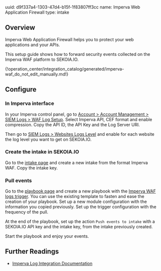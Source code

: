 uuid: d9f337a4-1303-47d4-b15f-1f83807ff3cc
name: Imperva Web Application Firewall
type: intake

## Overview

Imperva Web Application Firewall helps you to protect your web applications and your APIs.

This setup guide shows how to forward security events collected on the Imperva WAF platform to SEKOIA.IO.

{!operation_center/integration_catalog/generated/imperva-waf_do_not_edit_manually.md!}

## Configure

### In Imperva interface

In your Imperva control panel, go to [Account > Account Management > SIEM Logs > WAF Log Setup](https://management.service.imperva.com/my/web-logs/settings).
Select Imperva API, CEF format and enable compression.
Copy the API ID, the API Key and the Log Server URI.

Then go to [SIEM Logs > Websites Logs Level](https://management.service.imperva.com/my/web-logs/sites-settings) and enable for each website the log level you want to get on SEKOIA.IO.

### Create the intake in SEKOIA.IO

Go to the [intake page](https://app.sekoia.io/operations/intakes) and create a new intake from the format Imperva WAF. Copy the intake key.

### Pull events

Go to the [playbook page](https://app.sekoia.io/operations/playbooks) and create a new playbook with the [Imperva WAF logs trigger](https://docs.sekoia.io/playbooks/library/imperva//#imperva-waf-logs). You can use the existing template to fasten and ease the creation of your playbook.
Set up a new module configuration with the information you copied previously.
Set up the trigger configuration with the frequency of the pull.

At the end of the playbook, set up the action `Push events to intake` with a SEKOIA.IO API key and the intake key, from the intake previously created.

Start the playbook and enjoy your events.

## Further Readings

- [Imperva Log Integration Documentation](https://docs.imperva.com/bundle/cloud-application-security/page/settings/log-integration.htm)